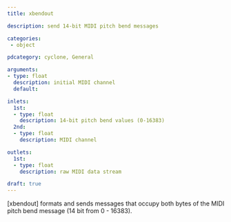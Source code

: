 ```yaml
---
title: xbendout

description: send 14-bit MIDI pitch bend messages

categories:
 - object

pdcategory: cyclone, General

arguments:
- type: float
  description: initial MIDI channel
  default:

inlets:
  1st:
  - type: float
    description: 14-bit pitch bend values (0-16383)
  2nd:
  - type: float
    description: MIDI channel

outlets:
  1st:
  - type: float
    description: raw MIDI data stream

draft: true
---
```


[xbendout] formats and sends messages that occupy both bytes of the MIDI pitch bend message (14 bit from 0 - 16383).
